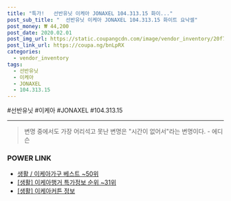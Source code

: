 ```yaml
--- 
title: "특가!   선반유닛 이케아 JONAXEL 104.313.15 화이..." 
post_sub_title: "  선반유닛 이케아 JONAXEL 104.313.15 화이트 요낙셀" 
post_money: ₩ 44,200 
post_date: 2020.02.01 
post_img_url: https://static.coupangcdn.com/image/vendor_inventory/20f7/0b2bfca016f541c7b4e215cbbebe89f86011604f17d28c3df622bd853d62.jpg 
post_link_url: https://coupa.ng/bnLpRX 
categories: 
  - vendor_inventory 
tags: 
  - 선반유닛 
  - 이케아 
  - JONAXEL 
  - 104.313.15 
--- 
```

  #선반유닛 #이케아 #JONAXEL #104.313.15 
<hr> 

> 변명 중에서도 가장 어리석고 못난 변명은 "시간이 없어서"라는 변명이다. - 에디슨 


### POWER LINK

* <a href="https://blog.naver.com/santokki14/221783688160" target="_blank">생활 / 이케아가구 베스트 ~50위</a>
* <a href="https://blog.naver.com/sakai111/221781039050" target="_blank"> [생활] 이케아행거 특가정보 순위 ~31위</a>
* <a href="https://blog.naver.com/santokki14/221768476910" target="_blank"> [생활] 이케아커튼 정보 </a>
